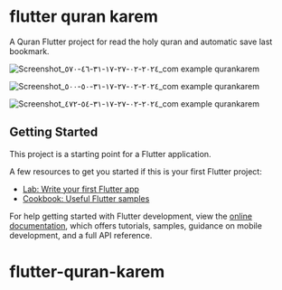 # flutter quran karem

A Quran Flutter project for read the holy quran and automatic save last bookmark.



![Screenshot_٢٠٢٤-٠٢-٢٧-١٧-٣١-٤٦-٥٧٠_com example qurankarem](https://github.com/mohammedsaleh123/flutter-quran-karem/assets/145376248/ca498b65-139f-40c2-835f-fc7bbf1f041c)


![Screenshot_٢٠٢٤-٠٢-٢٧-١٧-٣١-٥٠-٥٠٠_com example qurankarem](https://github.com/mohammedsaleh123/flutter-quran-karem/assets/145376248/b1c458f4-f98e-4012-b075-715c690a6c08)


![Screenshot_٢٠٢٤-٠٢-٢٧-١٧-٣١-٥٤-٤٧٢_com example qurankarem](https://github.com/mohammedsaleh123/flutter-quran-karem/assets/145376248/fdd4c4e6-fb32-430a-8add-d762e4aa436a)


## Getting Started

This project is a starting point for a Flutter application.

A few resources to get you started if this is your first Flutter project:

- [Lab: Write your first Flutter app](https://docs.flutter.dev/get-started/codelab)
- [Cookbook: Useful Flutter samples](https://docs.flutter.dev/cookbook)

For help getting started with Flutter development, view the
[online documentation](https://docs.flutter.dev/), which offers tutorials,
samples, guidance on mobile development, and a full API reference.
# flutter-quran-karem

